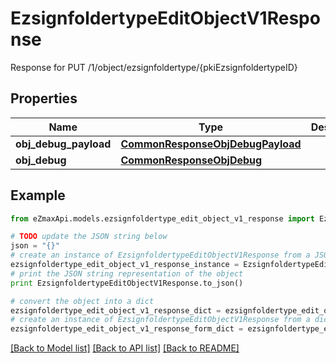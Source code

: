 # EzsignfoldertypeEditObjectV1Response

Response for PUT /1/object/ezsignfoldertype/{pkiEzsignfoldertypeID}

## Properties

Name | Type | Description | Notes
------------ | ------------- | ------------- | -------------
**obj_debug_payload** | [**CommonResponseObjDebugPayload**](CommonResponseObjDebugPayload.md) |  | 
**obj_debug** | [**CommonResponseObjDebug**](CommonResponseObjDebug.md) |  | [optional] 

## Example

```python
from eZmaxApi.models.ezsignfoldertype_edit_object_v1_response import EzsignfoldertypeEditObjectV1Response

# TODO update the JSON string below
json = "{}"
# create an instance of EzsignfoldertypeEditObjectV1Response from a JSON string
ezsignfoldertype_edit_object_v1_response_instance = EzsignfoldertypeEditObjectV1Response.from_json(json)
# print the JSON string representation of the object
print EzsignfoldertypeEditObjectV1Response.to_json()

# convert the object into a dict
ezsignfoldertype_edit_object_v1_response_dict = ezsignfoldertype_edit_object_v1_response_instance.to_dict()
# create an instance of EzsignfoldertypeEditObjectV1Response from a dict
ezsignfoldertype_edit_object_v1_response_form_dict = ezsignfoldertype_edit_object_v1_response.from_dict(ezsignfoldertype_edit_object_v1_response_dict)
```
[[Back to Model list]](../README.md#documentation-for-models) [[Back to API list]](../README.md#documentation-for-api-endpoints) [[Back to README]](../README.md)


